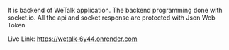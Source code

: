 It is backend of WeTalk application. The backend programming done with socket.io. All the api and socket response are protected with Json Web Token

Live Link: https://wetalk-6y44.onrender.com